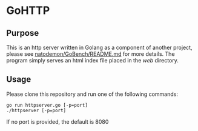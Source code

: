 # GoHTTP

## Purpose

This is an http server written in Golang as a component of another project, please see [natodemon/GoBench/README.md](https://github.com/natodemon/GoBench) for more details. The program simply serves an html index file placed in the *web* directory.

## Usage

Please clone this repository and run one of the following commands:

    go run httpserver.go [-p=port]
    ./httpserver [-p=port]

If no port is provided, the default is 8080